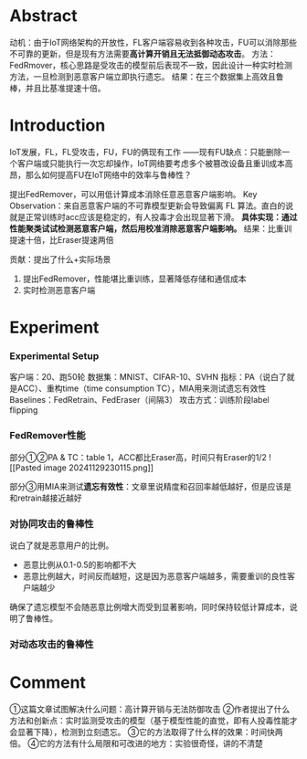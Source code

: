 # Abstract
动机：由于IoT网络架构的开放性，FL客户端容易收到各种攻击，FU可以消除那些不可靠的更新，但是现有方法需要**高计算开销且无法抵御动态攻击**。
方法：FedRmover，核心思路是受攻击的模型前后表现不一致，因此设计一种实时检测方法，一旦检测到恶意客户端立即执行遗忘。
结果：在三个数据集上高效且鲁棒，并且比基准提速十倍。

# Introduction
IoT发展，FL，FL受攻击，FU，FU的俩现有工作
——现有FU缺点：只能删除一个客户端或只能执行一次忘却操作，IoT网络要考虑多个被篡改设备且重训成本高昂，那么如何提高FU在IoT网络中的效率与鲁棒性？

提出FedRemover，可以用低计算成本消除任意恶意客户端影响。
Key Observation：来自恶意客户端的不可靠模型更新会导致偏离 FL 算法。直白的说就是正常训练时acc应该是稳定的，有人投毒才会出现显著下滑。
**具体实现：通过性能聚类试试检测恶意客户端，然后用校准消除恶意客户端影响。**
结果：比重训提速十倍，比Eraser提速两倍

贡献：提出了什么+实际场景
1. 提出FedRemover，性能堪比重训练，显著降低存储和通信成本
2. 实时检测恶意客户端


# Experiment
### Experimental Setup
客户端：20、跑50轮
数据集：MNIST、CIFAR-10、SVHN
指标：PA（说白了就是ACC）、重构time（time consumption TC），MIA用来测试遗忘有效性
Baselines：FedRetrain、FedEraser（间隔3）
攻击方式：训练阶段label flipping

### FedRemover性能
部分①②PA & TC：table 1，ACC都比Eraser高，时间只有Eraser的1/2
![[Pasted image 20241129230115.png]]

部分③用MIA来测试**遗忘有效性**：文章里说精度和召回率越低越好，但是应该是和retrain越接近越好

### 对协同攻击的鲁棒性
说白了就是恶意用户的比例。
+ 恶意比例从0.1-0.5的影响都不大
+ 恶意比例越大，时间反而越短，这是因为恶意客户端越多，需要重训的良性客户端越少

确保了遗忘模型不会随恶意比例增大而受到显著影响，同时保持较低计算成本，说明了鲁棒性。

### 对动态攻击的鲁棒性



# Comment
①这篇文章试图解决什么问题：高计算开销与无法防御攻击
②作者提出了什么方法和创新点：实时监测受攻击的模型（基于模型性能的直觉，即有人投毒性能才会显著下降），检测到立刻遗忘。
③它的方法取得了什么样的效果：时间快两倍。
④它的方法有什么局限和可改进的地方：实验很奇怪，讲的不清楚